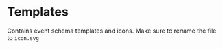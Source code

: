 # Templates
Contains event schema templates and icons. Make sure to rename the file to ```icon.svg```